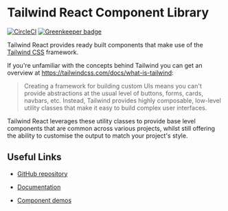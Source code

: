 # Tailwind React Component Library

[![CircleCI](https://circleci.com/gh/emortlock/tailwind-react.svg?style=svg)](https://circleci.com/gh/emortlock/tailwind-react) [![Greenkeeper badge](https://badges.greenkeeper.io/emortlock/tailwind-react.svg)](https://greenkeeper.io/)

Tailwind React provides ready built components that make use of the [Tailwind CSS](https://tailwindcss.com/) framework.

If you're unfamiliar with the concepts behind Tailwind you can get an overview at https://tailwindcss.com/docs/what-is-tailwind:

> Creating a framework for building custom UIs means you can't provide abstractions at the usual level of buttons, forms, cards, navbars, etc.
> Instead, Tailwind provides highly composable, low-level utility classes that make it easy to build complex user interfaces.

Tailwind React leverages these utility classes to provide base level components that are common across various projects, whilst still offering the ability to customise the output to match your project's style.

## Useful Links

- [GitHub repository](https://github.com/emortlock/tailwind-react)

- [Documentation](https://emortlock.github.io/tailwind-react/#documentation)

- [Component demos](https://emortlock.github.io/tailwind-react/#components)
